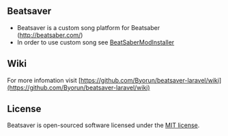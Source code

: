 ## Beatsaver 

- Beatsaver is a custom song platform for Beatsaber (http://beatsaber.com/)
- In order to use custom song see [BeatSaberModInstaller](https://github.com/Umbranoxio/BeatSaberModInstaller/releases)

## Wiki
For more infomation visit [https://github.com/Byorun/beatsaver-laravel/wiki](https://github.com/Byorun/beatsaver-laravel/wiki)

## License

Beatsaver is open-sourced software licensed under the [MIT license](https://opensource.org/licenses/MIT).